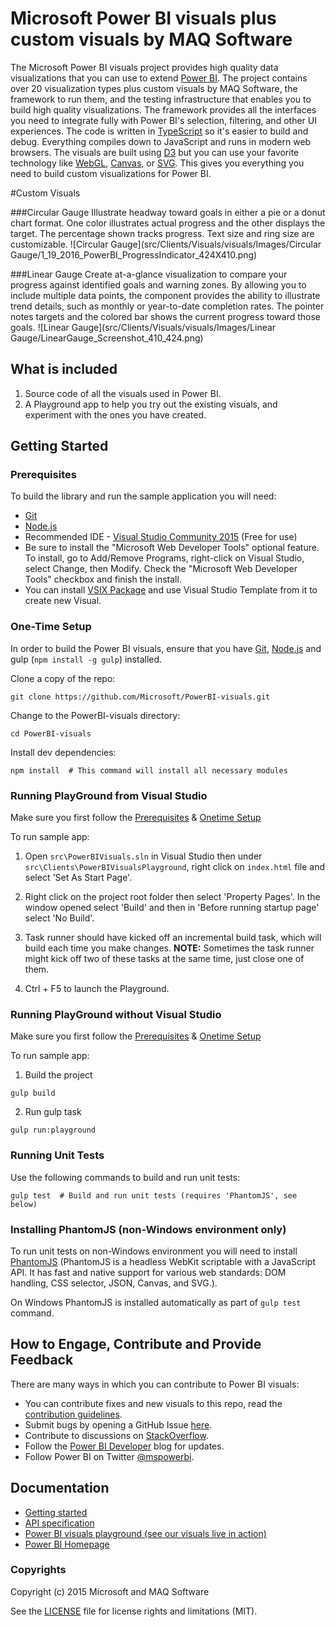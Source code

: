 # Microsoft Power BI visuals plus custom visuals by MAQ Software

The Microsoft Power BI visuals project provides high quality data visualizations that you can use to extend [Power BI](https://powerbi.microsoft.com/).  The project contains over 20 visualization types plus custom visuals by MAQ Software, the framework to run them, and the testing infrastructure that enables you to build high quality visualizations.  The framework provides all the interfaces you need to integrate fully with Power BI's selection, filtering, and other UI experiences.  The code is written in [TypeScript](http://www.typescriptlang.org/) so it's easier to build and debug. Everything compiles down to JavaScript and runs in modern web browsers.  The visuals are built using [D3](http://d3js.org/) but you can use your favorite technology like [WebGL](https://en.wikipedia.org/wiki/WebGL), [Canvas](https://en.wikipedia.org/wiki/Canvas_element), or [SVG](https://en.wikipedia.org/wiki/Scalable_Vector_Graphics). This gives you everything you need to build custom visualizations for Power BI.

#Custom Visuals

###Circular Gauge
Illustrate headway toward goals in either a pie or a donut chart format. One color illustrates actual progress and the other displays the target. The percentage shown tracks progress. Text size and ring size are customizable.
![Circular Gauge](src/Clients/Visuals/visuals/Images/Circular Gauge/1_19_2016_PowerBI_ProgressIndicator_424X410.png) 

###Linear Gauge
Create at-a-glance visualization to compare your progress against identified goals and warning zones. By allowing you to include multiple data points, the component provides the ability to illustrate trend details, such as monthly or year-to-date completion rates. The pointer notes targets and the colored bar shows the current progress toward those goals.
![Linear Gauge](src/Clients/Visuals/visuals/Images/Linear Gauge/LinearGauge_Screenshot_410_424.png)

## What is included

1. Source code of all the visuals used in Power BI.
2. A Playground app to help you try out the existing visuals, and experiment with the ones you have created.

## Getting Started

### Prerequisites

To build the library and run the sample application you will need:

- [Git](http://git-scm.com/book/en/v2/Getting-Started-Installing-Git#Installing-on-Windows)
- [Node.js](https://nodejs.org/download/)
- Recommended IDE - [Visual Studio Community 2015](https://www.visualstudio.com/vs-2015-product-editions) (Free for use)
 -  Be sure to install the "Microsoft Web Developer Tools" optional feature. To install, go to Add/Remove Programs, right-click on Visual Studio, select Change, then Modify. Check the "Microsoft Web Developer Tools" checkbox and finish the install. 
 -  You can install [VSIX Package](https://github.com/Microsoft/PowerBI-visuals/blob/master/tools/VSIXExtensions/VisualTemplate.vsix?raw=true) and use Visual Studio Template from it to create new Visual.

### One-Time Setup
In order to build the Power BI visuals, ensure that you have [Git](http://git-scm.com/book/en/v2/Getting-Started-Installing-Git#Installing-on-Windows), [Node.js](http://nodejs.org/download/) and gulp (`npm install -g gulp`) installed.

Clone a copy of the repo:

```
git clone https://github.com/Microsoft/PowerBI-visuals.git
```

Change to the PowerBI-visuals directory:

```
cd PowerBI-visuals
```

Install dev dependencies:

```
npm install  # This command will install all necessary modules
```

### Running PlayGround from Visual Studio

Make sure you first follow the [Prerequisites](https://github.com/maqsoftware/PowerBI-visuals#prerequisites) & [Onetime Setup](https://github.com/maqsoftware/PowerBI-visuals#one-time-setup)

To run sample app:

1. Open `src\PowerBIVisuals.sln` in Visual Studio then under `src\Clients\PowerBIVisualsPlayground`, right click on `index.html` file and select 'Set As Start Page'.

2. Right click on the project root folder then select 'Property Pages'. In the window opened select 'Build' and then in 'Before running startup page' select 'No Build'.

3. Task runner should have kicked off an incremental build task, which will build each time you make changes. **NOTE:** Sometimes the task runner might kick off two of these tasks at the same time, just close one of them.

4. Ctrl + F5 to launch the Playground.
 
### Running PlayGround without Visual Studio
 
Make sure you first follow the [Prerequisites](https://github.com/maqsoftware/PowerBI-visuals#prerequisites) & [Onetime Setup](https://github.com/maqsoftware/PowerBI-visuals#one-time-setup)
 
To run sample app:

1. Build the project

 ```
 gulp build
 ```
2. Run gulp task

 ```
 gulp run:playground
 ```
 
### Running Unit Tests

Use the following commands to build and run unit tests:
```
gulp test  # Build and run unit tests (requires 'PhantomJS', see below)
```

### Installing PhantomJS (non-Windows environment only)
To run unit tests on non-Windows environment you will need to
install [PhantomJS](http://phantomjs.org/) (PhantomJS is a headless WebKit scriptable with a JavaScript API. It has fast and native support for various web standards: DOM handling, CSS selector, JSON, Canvas, and SVG.).

On Windows PhantomJS is installed automatically as part of `gulp test` command.

## How to Engage, Contribute and Provide Feedback

There are many ways in which you can contribute to Power BI visuals:
* You can contribute fixes and new visuals to this repo, read the [contribution guidelines](https://github.com/maqsoftware/PowerBI-visuals/blob/master/CONTRIBUTING.md).
* Submit bugs by opening a GitHub Issue [here](https://github.com/Microsoft/PowerBI-visuals/issues).
* Contribute to discussions on [StackOverflow](http://stackoverflow.com/questions/tagged/powerbidev).
* Follow the [Power BI Developer](http://blogs.msdn.com/powerbidev) blog for updates.
* Follow Power BI on Twitter [@mspowerbi](http://twitter.com/mspowerbi).

## Documentation

*  [Getting started](https://github.com/Microsoft/PowerBI-visuals/wiki)
*  [API specification](http://microsoft.github.io/PowerBI-visuals/interfaces/powerbi.ivisual.html)
*  [Power BI visuals playground (see our visuals live in action)](http://microsoft.github.io/PowerBI-visuals/playground/index.html)
*  [Power BI Homepage](https://powerbi.microsoft.com/)


### Copyrights

Copyright (c) 2015 Microsoft and MAQ Software

See the [LICENSE](/LICENSE) file for license rights and limitations (MIT).
